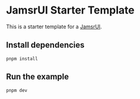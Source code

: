 # JamsrUI Starter Template

This is a starter template for a [JamsrUI](https://github.com/jamsrworld/jamsr-ui).

## Install dependencies

```shell
pnpm install
```

## Run the example

```shell
pnpm dev
```
